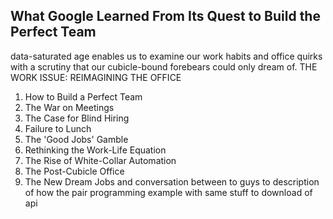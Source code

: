 ## What Google Learned From Its Quest to Build the Perfect Team
 data-saturated age enables us to examine our work habits and office quirks with a scrutiny that our cubicle-bound forebears could only dream of.
 THE WORK ISSUE: REIMAGINING THE OFFICE
1. How to Build a Perfect Team
2. The War on Meetings
3. The Case for Blind Hiring
4. Failure to Lunch
5. The 'Good Jobs' Gamble
6. Rethinking the Work-Life Equation
7. The Rise of White-Collar Automation
8. The Post-Cubicle Office
9. The New Dream Jobs
and conversation between to guys to description of how the pair programming example 
with same stuff to download of api 